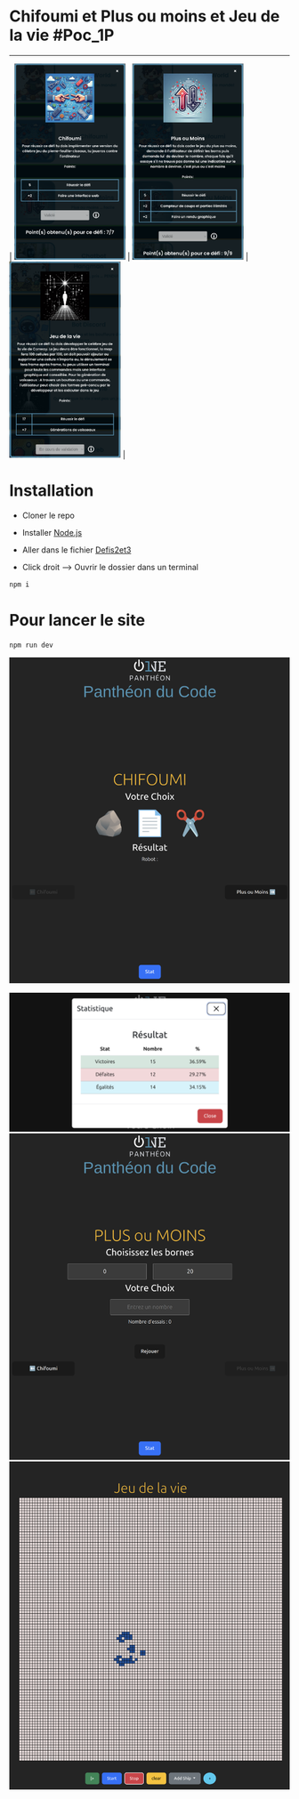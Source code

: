 # Chifoumi et Plus ou moins et  Jeu de la vie  #Poc_1P
---

| <a href="https://poc.onepantheon.fr/html/defi.html"><img src="Chifoumi.png" width="200px" /></a> | <a href="https://poc.onepantheon.fr/html/defi.html"><img src="plusoumoins.png" width="200px" /></a> | <a href="https://poc.onepantheon.fr/html/defi.html"><img src="jeudelavie.png" width="200px" /></a> |

# Installation 

- Cloner le repo

- Installer [Node.js](https://nodejs.org/fr/download/package-manager)

- Aller dans le fichier [Defis2et3](https://github.com/Corentin-k/pantheonDuCode/archive/refs/heads/main.zip)

- Click droit --> Ouvrir le dossier dans un terminal


```bash
npm i
```
# Pour lancer le site

```bash
npm run dev
```


![img.png](src/assets/img.png)

![img3.png](src/assets/img3.png)
![img_1.png](src/assets/img_1.png)
![img.png](img.png)